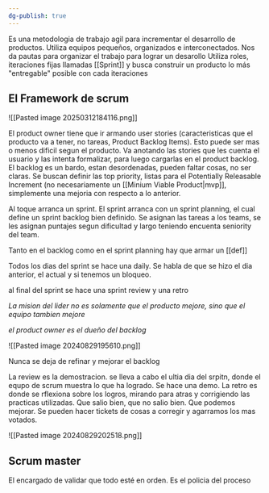 ```yaml
---
dg-publish: true
---
```

Es una metodologia de trabajo agil para incrementar el desarrollo de productos. Utiliza equipos pequeños, organizados e interconectados. Nos da pautas para organizar el trabajo para lograr un desarollo
Utiliza roles, iteraciones fijas llamadas [[Sprint]] y busca construir un producto lo más "entregable" posible con cada iteraciones


## El Framework de scrum
![[Pasted image 20250312184116.png]]

El product owner tiene que ir armando user stories (caracteristicas que el producto va a tener, no tareas, Product Backlog Items). Esto puede ser mas o menos dificil segun el producto. Va anotando las stories que les cuenta el usuario y las intenta formalizar, para luego cargarlas en el product backlog. 
El backlog es un bardo, estan desordenadas, pueden faltar cosas, no ser claras.
Se buscan definir las top priority, listas para el Potentially Releasable Increment (no necesariamente un [[Minium Viable Product|mvp]], simplemente una mejoria con respecto a lo anterior.

Al toque arranca un sprint. El sprint arranca con un sprint planning, el cual define un sprint backlog bien definido. Se asignan las tareas a los teams, se les asignan puntajes segun dificultad y largo teniendo encuenta seniority del team. 

Tanto en el backlog como en el sprint planning hay que armar un [[def]]

Todos los dias del sprint se hace una daily. Se habla de que se hizo el dia anterior, el actual y si tenemos un bloqueo. 

al final del sprint se hace una sprint review y una retro 

*La mision del lider no es solamente que el producto mejore, sino que el equipo tambien mejore*

*el product owner es el dueño del backlog*

![[Pasted image 20240829195610.png]]

Nunca se deja de refinar y mejorar el backlog

La review es la demostracion. se lleva a cabo el ultia dia del srpitn, donde el equpo de scrum muestra lo que ha logrado. Se hace una demo. 
La retro es donde se rflexiona sobre los logros, mirando para atras y corrigiendo las practicas utilizadas. Que salio bien, que no salio bien. Que podemos mejorar. Se pueden hacer tickets de cosas a corregir y agarramos los mas votados. 

![[Pasted image 20240829202518.png]]


## Scrum master 
El encargado de validar que todo esté en orden. Es el policia del proceso